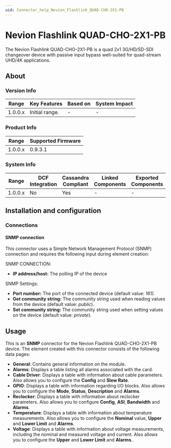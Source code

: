 ```yaml
---
uid: Connector_help_Nevion_Flashlink_QUAD-CHO-2X1-PB
---
```


# Nevion Flashlink QUAD-CHO-2X1-PB

The Nevion Flashlink QUAD-CHO-2X1-PB is a quad 2x1 3G/HD/SD-SDI changeover device with passive input bypass well-suited for quad-stream UHD/4K applications.

## About

### Version Info

| **Range** | **Key Features** | **Based on** | **System Impact** |
|-----------|------------------|--------------|-------------------|
| 1.0.0.x   | Initial range.   | \-           | \-                |

### Product Info

| **Range** | **Supported Firmware** |
|-----------|------------------------|
| 1.0.0.x   | 0.9.3.1                |

### System Info

| **Range** | **DCF Integration** | **Cassandra Compliant** | **Linked Components** | **Exported Components** |
|-----------|---------------------|-------------------------|-----------------------|-------------------------|
| 1.0.0.x   | No                  | Yes                     | \-                    | \-                      |

## Installation and configuration

### Connections

#### SNMP connection

This connector uses a Simple Network Management Protocol (SNMP) connection and requires the following input during element creation:

SNMP CONNECTION:

- **IP address/host:** The polling IP of the device

SNMP Settings:

- **Port number:** The port of the connected device (default value: *161).*
- **Get community string:** The community string used when reading values from the device (default value: *public*).
- **Set community string:** The community string used when setting values on the device (default value: *private*).

## Usage

This is an **SNMP** connector for the Nevion Flashlink QUAD-CHO-2X1-PB device. The element created with this connector consists of the following data pages:

- **General**: Contains general information on the module.
- **Alarms**: Displays a table listing all alarms associated with the card.
- **Cable Driver**: Displays a table with information about cable parameters. Also allows you to configure the **Config** and **Slew Rate**.
- **GPIO**: Displays a table with information regarding I/O blocks. Also allows you to configure the **Mode**, **Status**, **Description** and **Alarms**.
- **Reclocker**: Displays a table with information about reclocker parameters. Also allows you to configure **Config**, **ASI**, **Bandwidth** and **Alarms**.
- **Temperature**: Displays a table with information about temperature measurements. Also allows you to configure the **Nominal** value, **Upper** and **Lower Limit** and **Alarms**.
- **Voltage**: Displays a table with information about voltage measurements, including the nominal and measured voltage and current. Also allows you to configure the **Upper** and **Lower Limit** and **Alarms**..
